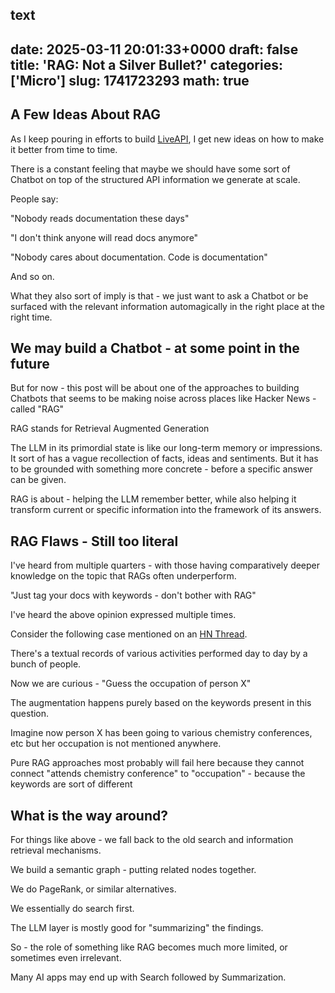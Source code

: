 text
---
date: 2025-03-11 20:01:33+0000
draft: false
title: 'RAG: Not a Silver Bullet?'
categories: ['Micro']
slug: 1741723293
math: true
---

## A Few Ideas About RAG

As I keep pouring in efforts to build [LiveAPI](https://hexmos.com/liveapi/), I get new ideas on how to make it better from time to time.

There is a constant feeling that maybe we should have some sort of Chatbot on top of the structured API information we generate at scale.

People say:

"Nobody reads documentation these days"

"I don't think anyone will read docs anymore"

"Nobody cares about documentation. Code is documentation"

And so on.

What they also sort of imply is that - we just want to ask a Chatbot or be surfaced with the relevant information automagically in the right place at the right time.

## We may build a Chatbot - at some point in the future

But for now - this post will be about one of the approaches to building Chatbots that seems to be making noise across places like Hacker News - called "RAG"

RAG stands for Retrieval Augmented Generation

The LLM in its primordial state is like our long-term memory or impressions. It sort of has a vague recollection of facts, ideas and sentiments. But it has to be grounded with something more concrete - before a specific answer can be given.

RAG is about - helping the LLM remember better, while also helping it transform current or specific information into the framework of its answers.

## RAG Flaws - Still too literal

I've heard from multiple quarters - with those having comparatively deeper knowledge on the topic that RAGs often underperform.

"Just tag your docs with keywords - don't bother with RAG"

I've heard the above opinion expressed multiple times.

Consider the following case mentioned on an [HN Thread](https://news.ycombinator.com/item?id=42174829).

There's a textual records of various activities performed day to day by a bunch of people.

Now we are curious - "Guess the occupation of person X"

The augmentation happens purely based on the keywords present in this question.

Imagine now person X has been going to various chemistry conferences, etc but her occupation is not mentioned anywhere.

Pure RAG approaches most probably will fail here because they cannot connect "attends chemistry conference" to "occupation" - because the keywords are sort of different

## What is the way around?

For things like above - we fall back to the old search and information retrieval mechanisms.

We build a semantic graph - putting related nodes together.

We do PageRank, or similar alternatives.

We essentially do search first.

The LLM layer is mostly good for "summarizing" the findings.

So - the role of something like RAG becomes much more limited, or sometimes even irrelevant.

Many AI apps may end up with Search followed by Summarization.
